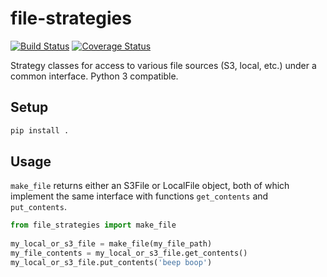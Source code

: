 # file-strategies
[![Build Status](https://travis-ci.org/CarbonLighthouse/file-strategies.svg?branch=master)](https://travis-ci.org/CarbonLighthouse/file-strategies)
[![Coverage Status](https://coveralls.io/repos/github/CarbonLighthouse/file-strategies/badge.svg?branch=master)](https://coveralls.io/github/CarbonLighthouse/file-strategies?branch=master)

Strategy classes for access to various file sources (S3, local, etc.) under a common interface. Python 3 compatible.

## Setup

```bash
pip install .
```

## Usage
`make_file` returns either an S3File or LocalFile object, both of which implement the same interface with functions
`get_contents` and `put_contents`.
```python
from file_strategies import make_file
  
my_local_or_s3_file = make_file(my_file_path)
my_file_contents = my_local_or_s3_file.get_contents()
my_local_or_s3_file.put_contents('beep boop')
```
